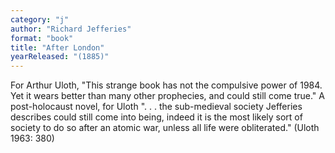 ```yaml
---
category: "j"
author: "Richard Jefferies"
format: "book"
title: "After London"
yearReleased: "(1885)"
---
```

For Arthur Uloth, "This strange book has not the compulsive power of 1984. Yet it wears better than many other prophecies, and could still come true." A post-holocaust novel, for Uloth ". . . the sub-medieval society Jefferies describes could still come into being, indeed it is the most likely sort of society to do so after an atomic war, unless all life were obliterated." (Uloth 1963: 380)
 